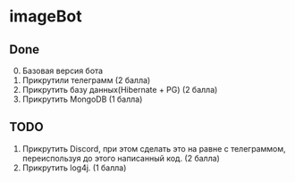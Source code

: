 # imageBot

## Done
0. Базовая версия бота
1. Прикрутили телеграмм (2 балла)
2. Прикрутить базу данных(Hibernate + PG) (2 балла)
3. Прикрутить MongoDB (1 балла)

## TODO
1. Прикрутить Discord, при этом сделать это на равне с телеграммом, переиспользуя до этого написанный код. (2 балла)
2. Прикрутить log4j. (1 балла)
